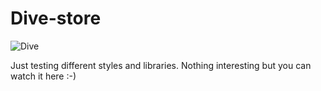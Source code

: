 # Dive-store

![Dive](https://user-images.githubusercontent.com/56195913/111700462-7e214880-884a-11eb-8f22-325d2a2afd91.png)


Just testing different styles and libraries.
Nothing interesting but you can watch it here :-)
